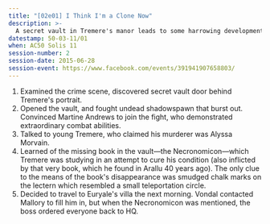 ```yaml
---
title: "[02e01] I Think I'm a Clone Now"
description: >-
  A secret vault in Tremere's manor leads to some harrowing developments.
datestamp: 50-03-11/01
when: AC50 Solis 11
session-number: 2
session-date: 2015-06-28
session-event: https://www.facebook.com/events/391941907658803/
---
```


1. Examined the crime scene, discovered secret vault door behind Tremere's portrait.
2. Opened the vault, and fought undead shadowspawn that burst out. Convinced Martine Andrews to join the fight, who demonstrated extraordinary combat abilities.
3. Talked to young Tremere, who claimed his murderer was Alyssa Morvain.
4. Learned of the missing book in the vault—the Necronomicon—which Tremere was studying in an attempt to cure his condition (also inflicted by that very book, which he found in Arallu 40 years ago). The only clue to the means of the book's disappearance was smudged chalk marks on the lectern which resembled a small teleportation circle.
5. Decided to travel to Euryale's villa the next morning. Vondal contacted Mallory to fill him in, but when the Necronomicon was mentioned, the boss ordered everyone back to HQ.
